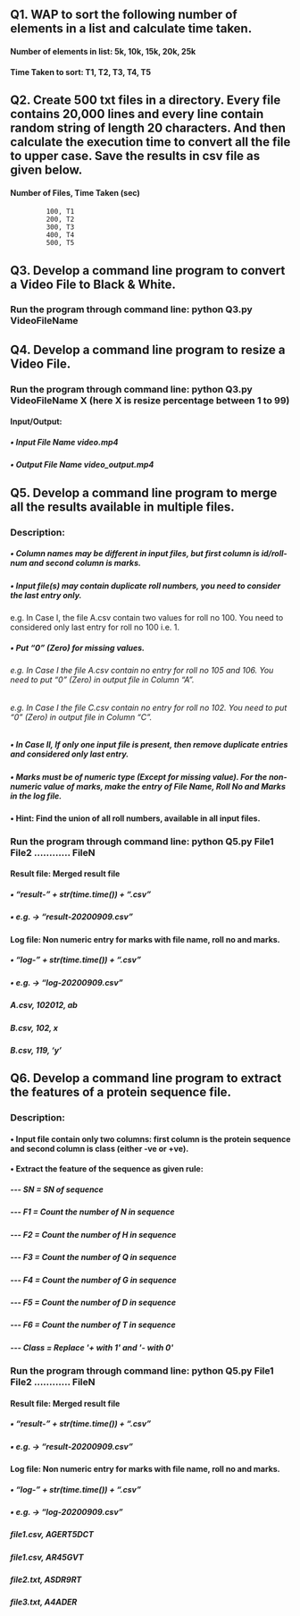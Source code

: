 ## Q1. WAP to sort the following number of elements in a list and calculate time taken.
#### Number of elements in list: 5k, 10k, 15k, 20k, 25k	    
#### Time Taken to sort: T1, T2, T3, T4, T5

## Q2. Create 500 txt files in a directory. Every file contains 20,000 lines and every line contain random string of length 20 characters. And then calculate the execution time to convert all the file to upper case. Save the results in csv file as given below.
#### Number of Files, Time Taken (sec)
             100, T1
             200, T2
             300, T3
             400, T4
             500, T5

## Q3. Develop a command line program to convert a Video File to Black & White.
### Run the program through command line: python Q3.py VideoFileName
  
## Q4. Develop a command line program to resize a Video File.
### Run the program through command line: python Q3.py VideoFileName X (here X is resize percentage between 1 to 99)
#### Input/Output: 
##### • Input File Name  video.mp4
##### • Output File Name  video_output.mp4

## Q5. Develop a command line program to merge all the results available in multiple files.
### Description:
##### • Column names may be different in input files, but first column is id/roll-num and second column is marks.
##### • Input file(s) may contain duplicate roll numbers, you need to consider the last entry only.
e.g. In Case I, the file A.csv contain two values for roll no 100. You need to considered only last entry for roll no 100 i.e. 1.
##### • Put “0” (Zero) for missing values.
###### e.g. In Case I the file A.csv contain no entry for roll no 105 and 106. You need to put “0” (Zero) in output file in Column “A”.
###### e.g. In Case I the file C.csv contain no entry for roll no 102. You need to put “0” (Zero) in output file in Column “C”.
##### • In Case II, If only one input file is present, then remove duplicate entries and considered only last entry.
##### • Marks must be of numeric type (Except for missing value). For the non-numeric value of marks, make the entry of File Name, Roll No and Marks in the log file.
#### • Hint: Find the union of all roll numbers, available in all input files.
### Run the program through command line: python Q5.py File1 File2 ………… FileN
#### Result file: Merged result file
##### ▪ “result-” + str(time.time()) + “.csv”
##### ▪ e.g. → “result-20200909.csv”
#### Log file: Non numeric entry for marks with file name, roll no and marks.
##### • “log-” + str(time.time()) + “.csv”
##### • e.g. → “log-20200909.csv”
##### A.csv, 102012, ab
##### B.csv, 102, x
##### B.csv, 119, ‘y’

## Q6. Develop a command line program to extract the features of a protein sequence file.
### Description:
#### • Input file contain only two columns: first column is the protein sequence and second column is class (either -ve or +ve).
#### • Extract the feature of the sequence as given rule:
##### --- SN = SN of sequence
##### --- F1 = Count the number of N in sequence
##### --- F2 = Count the number of H in sequence
##### --- F3 = Count the number of Q in sequence
##### --- F4 = Count the number of G in sequence
##### --- F5 = Count the number of D in sequence
##### --- F6 = Count the number of T in sequence
##### --- Class = Replace '+ with 1' and '- with 0'
### Run the program through command line: python Q5.py File1 File2 ………… FileN
#### Result file: Merged result file
##### ▪ “result-” + str(time.time()) + “.csv”
##### ▪ e.g. → “result-20200909.csv”
#### Log file: Non numeric entry for marks with file name, roll no and marks.
##### • “log-” + str(time.time()) + “.csv”
##### • e.g. → “log-20200909.csv”
##### file1.csv, AGERT5DCT
##### file1.csv, AR45GVT
##### file2.txt, ASDR9RT
##### file3.txt, A4ADER
